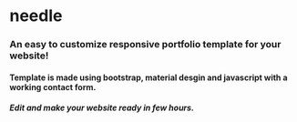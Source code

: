 # needle
### An easy to customize responsive portfolio template for your website!
#### Template is made using bootstrap, material desgin and javascript with a working contact form.
##### Edit and make your website ready in few hours.

